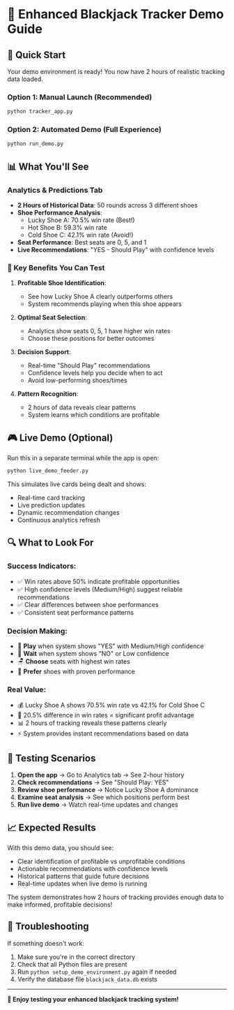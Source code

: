 # 🎰 Enhanced Blackjack Tracker Demo Guide

## 🚀 Quick Start

Your demo environment is ready! You now have 2 hours of realistic tracking data loaded.

### Option 1: Manual Launch (Recommended)
```bash
python tracker_app.py
```

### Option 2: Automated Demo (Full Experience)
```bash
python run_demo.py
```

## 📊 What You'll See

### Analytics & Predictions Tab
- **2 Hours of Historical Data**: 50 rounds across 3 different shoes
- **Shoe Performance Analysis**: 
  - Lucky Shoe A: 70.5% win rate (Best!)
  - Hot Shoe B: 59.3% win rate
  - Cold Shoe C: 42.1% win rate (Avoid!)
- **Seat Performance**: Best seats are 0, 5, and 1
- **Live Recommendations**: "YES - Should Play" with confidence levels

### 🎯 Key Benefits You Can Test

1. **Profitable Shoe Identification**: 
   - See how Lucky Shoe A clearly outperforms others
   - System recommends playing when this shoe appears

2. **Optimal Seat Selection**:
   - Analytics show seats 0, 5, 1 have higher win rates
   - Choose these positions for better outcomes

3. **Decision Support**:
   - Real-time "Should Play" recommendations
   - Confidence levels help you decide when to act
   - Avoid low-performing shoes/times

4. **Pattern Recognition**:
   - 2 hours of data reveals clear patterns
   - System learns which conditions are profitable

## 🎮 Live Demo (Optional)

Run this in a separate terminal while the app is open:
```bash
python live_demo_feeder.py
```

This simulates live cards being dealt and shows:
- Real-time card tracking
- Live prediction updates  
- Dynamic recommendation changes
- Continuous analytics refresh

## 🔍 What to Look For

### Success Indicators:
- ✅ Win rates above 50% indicate profitable opportunities
- ✅ High confidence levels (Medium/High) suggest reliable recommendations
- ✅ Clear differences between shoe performances
- ✅ Consistent seat performance patterns

### Decision Making:
- 🎯 **Play** when system shows "YES" with Medium/High confidence
- 🛑 **Wait** when system shows "NO" or Low confidence
- 🪑 **Choose** seats with highest win rates
- 🎰 **Prefer** shoes with proven performance

### Real Value:
- 💰 Lucky Shoe A shows 70.5% win rate vs 42.1% for Cold Shoe C
- 🎯 20.5% difference in win rates = significant profit advantage
- 📊 2 hours of tracking reveals these patterns clearly
- ⚡ System provides instant recommendations based on data

## 🧪 Testing Scenarios

1. **Open the app** → Go to Analytics tab → See 2-hour history
2. **Check recommendations** → See "Should Play: YES" 
3. **Review shoe performance** → Notice Lucky Shoe A dominance
4. **Examine seat analysis** → See which positions perform best
5. **Run live demo** → Watch real-time updates and changes

## 📈 Expected Results

With this demo data, you should see:
- Clear identification of profitable vs unprofitable conditions
- Actionable recommendations with confidence levels
- Historical patterns that guide future decisions
- Real-time updates when live demo is running

The system demonstrates how 2 hours of tracking provides enough data to make informed, profitable decisions!

## 🔧 Troubleshooting

If something doesn't work:
1. Make sure you're in the correct directory
2. Check that all Python files are present
3. Run `python setup_demo_environment.py` again if needed
4. Verify the database file `blackjack_data.db` exists

---
**🎉 Enjoy testing your enhanced blackjack tracking system!**
